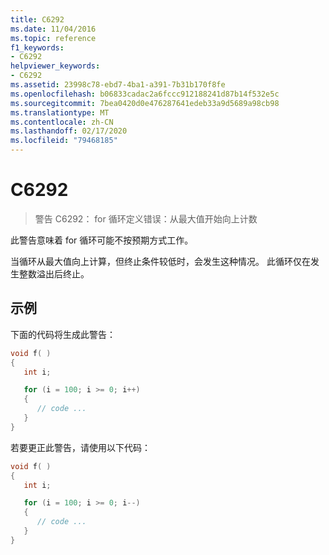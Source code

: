 ```yaml
---
title: C6292
ms.date: 11/04/2016
ms.topic: reference
f1_keywords:
- C6292
helpviewer_keywords:
- C6292
ms.assetid: 23998c78-ebd7-4ba1-a391-7b31b170f8fe
ms.openlocfilehash: b06833cadac2a6fccc912188241d87b14f532e5c
ms.sourcegitcommit: 7bea0420d0e476287641edeb33a9d5689a98cb98
ms.translationtype: MT
ms.contentlocale: zh-CN
ms.lasthandoff: 02/17/2020
ms.locfileid: "79468185"
---
```

# <a name="c6292"></a>C6292

> 警告 C6292： for 循环定义错误：从最大值开始向上计数

此警告意味着 for 循环可能不按预期方式工作。

当循环从最大值向上计算，但终止条件较低时，会发生这种情况。 此循环仅在发生整数溢出后终止。

## <a name="example"></a>示例

下面的代码将生成此警告：

```cpp
void f( )
{
   int i;

   for (i = 100; i >= 0; i++)
   {
      // code ...
   }
}
```

若要更正此警告，请使用以下代码：

```cpp
void f( )
{
   int i;

   for (i = 100; i >= 0; i--)
   {
      // code ...
   }
}
```
